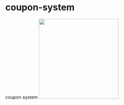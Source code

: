 # coupon-system
coupon system 
<img src="![coupon_system_app](https://user-images.githubusercontent.com/113261408/224427799-0c87bbfd-d682-4c4a-abe0-c1d573101489.gif)" width="250" height="250"/>
